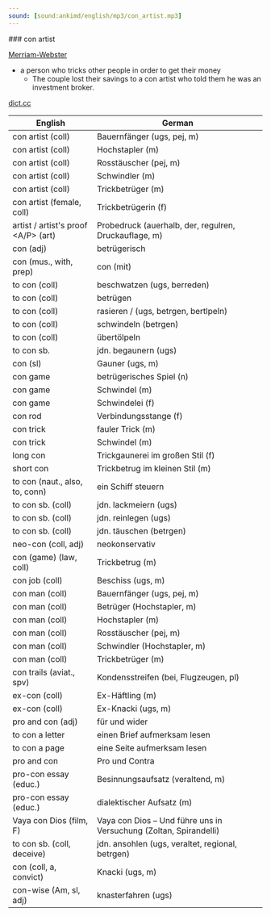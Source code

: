 ```yaml
---
sound: [sound:ankimd/english/mp3/con_artist.mp3]
---
```


\### con artist

[Merriam-Webster](https://www.merriam-webster.com/dictionary/con+artist)

- a person who tricks other people in order to get their money
    - The couple lost their savings to a con artist who told them he was an investment broker.

[dict.cc](https://www.dict.cc/con+artist)

| English        | German       |
| -------------- | ------------ |
| con artist (coll) | Bauernfänger (ugs, pej, m) |
| con artist (coll) | Hochstapler (m) |
| con artist (coll) | Rosstäuscher (pej, m) |
| con artist (coll) | Schwindler (m) |
| con artist (coll) | Trickbetrüger (m) |
| con artist (female, coll) | Trickbetrügerin (f) |
| artist / artist's proof <A/P> (art) | Probedruck (auerhalb, der, regulren, Druckauflage, m) |
| con (adj) | betrügerisch |
| con (mus., with, prep) | con (mit) |
| to con (coll) | beschwatzen (ugs, berreden) |
| to con (coll) | betrügen |
| to con (coll) | rasieren / (ugs, betrgen, bertlpeln) |
| to con (coll) | schwindeln (betrgen) |
| to con (coll) | übertölpeln |
| to con sb. | jdn. begaunern (ugs) |
| con (sl) | Gauner (ugs, m) |
| con game | betrügerisches Spiel (n) |
| con game | Schwindel (m) |
| con game | Schwindelei (f) |
| con rod | Verbindungsstange (f) |
| con trick | fauler Trick (m) |
| con trick | Schwindel (m) |
| long con | Trickgaunerei im großen Stil (f) |
| short con | Trickbetrug im kleinen Stil (m) |
| to con (naut., also, to, conn) | ein Schiff steuern |
| to con sb. (coll) | jdn. lackmeiern (ugs) |
| to con sb. (coll) | jdn. reinlegen (ugs) |
| to con sb. (coll) | jdn. täuschen (betrgen) |
| neo-con (coll, adj) | neokonservativ |
| con (game) (law, coll) | Trickbetrug (m) |
| con job (coll) | Beschiss (ugs, m) |
| con man (coll) | Bauernfänger (ugs, pej, m) |
| con man (coll) | Betrüger (Hochstapler, m) |
| con man (coll) | Hochstapler (m) |
| con man (coll) | Rosstäuscher (pej, m) |
| con man (coll) | Schwindler (Hochstapler, m) |
| con man (coll) | Trickbetrüger (m) |
| con trails (aviat., spv) | Kondensstreifen (bei, Flugzeugen, pl) |
| ex-con (coll) | Ex-Häftling (m) |
| ex-con (coll) | Ex-Knacki (ugs, m) |
| pro and con (adj) | für und wider |
| to con a letter | einen Brief aufmerksam lesen |
| to con a page | eine Seite aufmerksam lesen |
| pro and con | Pro und Contra |
| pro-con essay (educ.) | Besinnungsaufsatz (veraltend, m) |
| pro-con essay (educ.) | dialektischer Aufsatz (m) |
| Vaya con Dios (film, F) | Vaya con Dios – Und führe uns in Versuchung (Zoltan, Spirandelli) |
| to con sb. (coll, deceive) | jdn. ansohlen (ugs, veraltet, regional, betrgen) |
| con (coll, a, convict) | Knacki (ugs, m) |
| con-wise (Am, sl, adj) | knasterfahren (ugs) |
